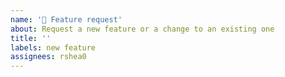 ```yaml
---
name: '🌈 Feature request'
about: Request a new feature or a change to an existing one
title: ''
labels: new feature
assignees: rshea0
---
```

